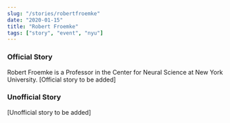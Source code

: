 ```yaml
---
slug: "/stories/robertfroemke"
date: "2020-01-15"
title: "Robert Froemke"
tags: ["story", "event", "nyu"]
---
```

### Official Story
Robert Froemke is a Professor in the Center for Neural Science at New York University. [Official story to be added]

### Unofficial Story
[Unofficial story to be added]